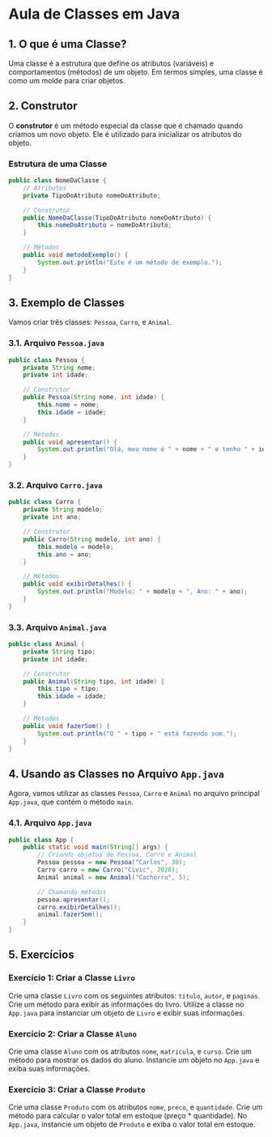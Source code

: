# Aula de Classes em Java

## 1. O que é uma Classe?

Uma classe é a estrutura que define os atributos (variáveis) e comportamentos (métodos) de um objeto. Em termos simples, uma classe é como um molde para criar objetos.

## 2. Construtor

O **construtor** é um método especial da classe que é chamado quando criamos um novo objeto. Ele é utilizado para inicializar os atributos do objeto.

### Estrutura de uma Classe

```java
public class NomeDaClasse {
    // Atributos
    private TipoDoAtributo nomeDoAtributo;

    // Construtor
    public NomeDaClasse(TipoDoAtributo nomeDoAtributo) {
        this.nomeDoAtributo = nomeDoAtributo;
    }

    // Métodos
    public void metodoExemplo() {
        System.out.println("Este é um método de exemplo.");
    }
}
```

## 3. Exemplo de Classes

Vamos criar três classes: `Pessoa`, `Carro`, e `Animal`.

### 3.1. Arquivo `Pessoa.java`

```java
public class Pessoa {
    private String nome;
    private int idade;

    // Construtor
    public Pessoa(String nome, int idade) {
        this.nome = nome;
        this.idade = idade;
    }

    // Métodos
    public void apresentar() {
        System.out.println("Olá, meu nome é " + nome + " e tenho " + idade + " anos.");
    }
}
```

### 3.2. Arquivo `Carro.java`

```java
public class Carro {
    private String modelo;
    private int ano;

    // Construtor
    public Carro(String modelo, int ano) {
        this.modelo = modelo;
        this.ano = ano;
    }

    // Métodos
    public void exibirDetalhes() {
        System.out.println("Modelo: " + modelo + ", Ano: " + ano);
    }
}
```

### 3.3. Arquivo `Animal.java`

```java
public class Animal {
    private String tipo;
    private int idade;

    // Construtor
    public Animal(String tipo, int idade) {
        this.tipo = tipo;
        this.idade = idade;
    }

    // Métodos
    public void fazerSom() {
        System.out.println("O " + tipo + " está fazendo som.");
    }
}
```

## 4. Usando as Classes no Arquivo `App.java`

Agora, vamos utilizar as classes `Pessoa`, `Carro` e `Animal` no arquivo principal `App.java`, que contém o método `main`.

### 4.1. Arquivo `App.java`

```java
public class App {
    public static void main(String[] args) {
        // Criando objetos de Pessoa, Carro e Animal
        Pessoa pessoa = new Pessoa("Carlos", 30);
        Carro carro = new Carro("Civic", 2020);
        Animal animal = new Animal("Cachorro", 5);

        // Chamando métodos
        pessoa.apresentar();
        carro.exibirDetalhes();
        animal.fazerSom();
    }
}
```

## 5. Exercícios

### Exercício 1: Criar a Classe `Livro`
Crie uma classe `Livro` com os seguintes atributos: `titulo`, `autor`, e `paginas`. Crie um método para exibir as informações do livro. Utilize a classe no `App.java` para instanciar um objeto de `Livro` e exibir suas informações.

### Exercício 2: Criar a Classe `Aluno`
Crie uma classe `Aluno` com os atributos `nome`, `matricula`, e `curso`. Crie um método para mostrar os dados do aluno. Instancie um objeto no `App.java` e exiba suas informações.

### Exercício 3: Criar a Classe `Produto`
Crie uma classe `Produto` com os atributos `nome`, `preco`, e `quantidade`. Crie um método para calcular o valor total em estoque (preço * quantidade). No `App.java`, instancie um objeto de `Produto` e exiba o valor total em estoque.
